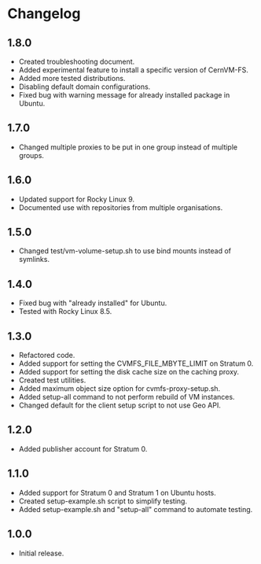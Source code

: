 # Changelog

## 1.8.0

- Created troubleshooting document.
- Added experimental feature to install a specific version of CernVM-FS.
- Added more tested distributions.
- Disabling default domain configurations.
- Fixed bug with warning message for already installed package in Ubuntu.

## 1.7.0

- Changed multiple proxies to be put in one group instead of multiple groups.

## 1.6.0

- Updated support for Rocky Linux 9.
- Documented use with repositories from multiple organisations.

## 1.5.0

- Changed test/vm-volume-setup.sh to use bind mounts instead of symlinks.

## 1.4.0

- Fixed bug with "already installed" for Ubuntu.
- Tested with Rocky Linux 8.5.

## 1.3.0

- Refactored code.
- Added support for setting the CVMFS_FILE_MBYTE_LIMIT on Stratum 0.
- Added support for setting the disk cache size on the caching proxy.
- Created test utilities.
- Added maximum object size option for cvmfs-proxy-setup.sh.
- Added setup-all command to not perform rebuild of VM instances.
- Changed default for the client setup script to not use Geo API.

## 1.2.0

- Added publisher account for Stratum 0.

## 1.1.0

- Added support for Stratum 0 and Stratum 1 on Ubuntu hosts.
- Created setup-example.sh script to simplify testing.
- Added setup-example.sh and "setup-all" command to automate testing.

## 1.0.0

- Initial release.
